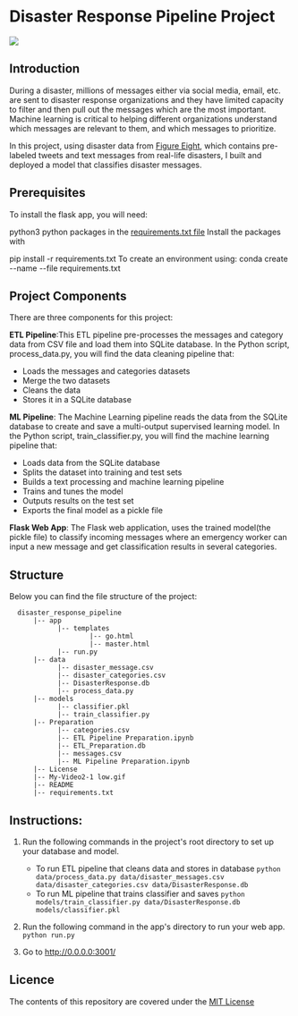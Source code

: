 # Disaster Response Pipeline Project

![](https://github.com/ObinnaIheanachor/Disaster-Response/blob/master/My-Video2-1%20low.gif)


## Introduction
During a disaster, millions of messages either via social media, email, etc. are sent to disaster response organizations and they have limited capacity to filter and then pull out the messages which are the most important. Machine learning is critical to helping different organizations understand which messages are relevant to them, and which messages to prioritize.

In this project, using disaster data from [Figure Eight](https://www.figure-eight.com/), which contains pre-labeled tweets and text messages from real-life disasters,  I built and deployed a model that classifies disaster messages.

## Prerequisites
To install the flask app, you will need:

python3
python packages in the [requirements.txt file](https://github.com/ObinnaIheanachor/Disaster-Response/blob/master/requirements.txt)
Install the packages with

pip install -r requirements.txt
To create an environment using: conda create --name --file requirements.txt

## Project Components
There are three components for this project:

**ETL Pipeline**:This ETL pipeline pre-processes the messages and category data from CSV file and load them into SQLite database. In the Python script, process_data.py, you will find the data cleaning pipeline that:

* Loads the messages and categories datasets
* Merge the two datasets
* Cleans the data
* Stores it in a SQLite database

**ML Pipeline**: The Machine Learning pipeline reads the data from the SQLite database to create and save a multi-output supervised learning model. In the Python script, train_classifier.py, you will find the machine learning pipeline that:

* Loads data from the SQLite database
* Splits the dataset into training and test sets
* Builds a text processing and machine learning pipeline
* Trains and tunes the model
* Outputs results on the test set
* Exports the final model as a pickle file

**Flask Web App**: The Flask web application, uses the trained model(the pickle file) to classify incoming messages where an emergency worker can input a new message and get classification results in several categories.

## Structure
Below you can find the file structure of the project:



      disaster_response_pipeline
          |-- app
                |-- templates
                        |-- go.html
                        |-- master.html
                |-- run.py
          |-- data
                |-- disaster_message.csv
                |-- disaster_categories.csv
                |-- DisasterResponse.db
                |-- process_data.py
          |-- models
                |-- classifier.pkl
                |-- train_classifier.py
          |-- Preparation
                |-- categories.csv
                |-- ETL Pipeline Preparation.ipynb
                |-- ETL_Preparation.db
                |-- messages.csv
                |-- ML Pipeline Preparation.ipynb
          |-- License
          |-- My-Video2-1 low.gif
          |-- README
          |-- requirements.txt
## Instructions:
1. Run the following commands in the project's root directory to set up your database and model.

    - To run ETL pipeline that cleans data and stores in database
        `python data/process_data.py data/disaster_messages.csv data/disaster_categories.csv data/DisasterResponse.db`
    - To run ML pipeline that trains classifier and saves
        `python models/train_classifier.py data/DisasterResponse.db models/classifier.pkl`

2. Run the following command in the app's directory to run your web app.
    `python run.py`

3. Go to http://0.0.0.0:3001/

## Licence
The contents of this repository are covered under the [MIT License](https://github.com/ObinnaIheanachor/Disaster-Response/blob/master/LICENSE)
